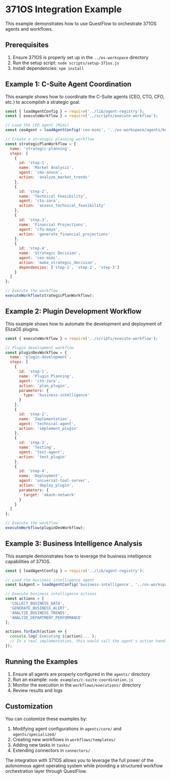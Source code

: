 # 371OS Integration Example

This example demonstrates how to use QuestFlow to orchestrate 371OS agents and workflows.

## Prerequisites

1. Ensure 371OS is properly set up in the `../os-workspace` directory
2. Run the setup script: `node scripts/setup-371os.js`
3. Install dependencies: `npm install`

## Example 1: C-Suite Agent Coordination

This example shows how to coordinate the C-Suite agents (CEO, CTO, CFO, etc.) to accomplish a strategic goal.

```javascript
const { loadAgentConfig } = require('../lib/agent-registry');
const { executeWorkflow } = require('../scripts/execute-workflow');

// Load the CEO agent (Mimi)
const ceoAgent = loadAgentConfig('ceo-mimi', '../os-workspace/agents/business-agents');

// Create a strategic planning workflow
const strategicPlanWorkflow = {
  name: 'strategic-planning',
  steps: [
    {
      id: 'step-1',
      name: 'Market Analysis',
      agent: 'cmo-anova',
      action: 'analyze_market_trends'
    },
    {
      id: 'step-2',
      name: 'Technical Feasibility',
      agent: 'cto-zara',
      action: 'assess_technical_feasibility'
    },
    {
      id: 'step-3',
      name: 'Financial Projections',
      agent: 'cfo-maya',
      action: 'generate_financial_projections'
    },
    {
      id: 'step-4',
      name: 'Strategic Decision',
      agent: 'ceo-mimi',
      action: 'make_strategic_decision',
      dependencies: ['step-1', 'step-2', 'step-3']
    }
  ]
};

// Execute the workflow
executeWorkflow(strategicPlanWorkflow);
```

## Example 2: Plugin Development Workflow

This example shows how to automate the development and deployment of ElizaOS plugins.

```javascript
const { executeWorkflow } = require('../scripts/execute-workflow');

// Plugin development workflow
const pluginDevWorkflow = {
  name: 'plugin-development',
  steps: [
    {
      id: 'step-1',
      name: 'Plugin Planning',
      agent: 'cto-zara',
      action: 'plan_plugin',
      parameters: {
        type: 'business-intelligence'
      }
    },
    {
      id: 'step-2',
      name: 'Implementation',
      agent: 'technical-agent',
      action: 'implement_plugin'
    },
    {
      id: 'step-3',
      name: 'Testing',
      agent: 'test-agent',
      action: 'test_plugin'
    },
    {
      id: 'step-4',
      name: 'Deployment',
      agent: 'universal-tool-server',
      action: 'deploy_plugin',
      parameters: {
        target: 'akash-network'
      }
    }
  ]
};

// Execute the workflow
executeWorkflow(pluginDevWorkflow);
```

## Example 3: Business Intelligence Analysis

This example demonstrates how to leverage the business intelligence capabilities of 371OS.

```javascript
const { loadAgentConfig } = require('../lib/agent-registry');

// Load the business intelligence agent
const biAgent = loadAgentConfig('business-intelligence', '../os-workspace/packages/business-intelligence');

// Execute business intelligence actions
const actions = [
  'COLLECT_BUSINESS_DATA',
  'GENERATE_BUSINESS_ALERT',
  'ANALYZE_BUSINESS_TRENDS',
  'ANALYZE_DEPARTMENT_PERFORMANCE'
];

actions.forEach(action => {
  console.log(`Executing ${action}...`);
  // In a real implementation, this would call the agent's action handler
});
```

## Running the Examples

1. Ensure all agents are properly configured in the `agents/` directory
2. Run an example: `node examples/c-suite-coordination.js`
3. Monitor the execution in the `workflows/executions/` directory
4. Review results and logs

## Customization

You can customize these examples by:

1. Modifying agent configurations in `agents/core/` and `agents/specialized/`
2. Creating new workflows in `workflows/templates/`
3. Adding new tasks in `tasks/`
4. Extending connectors in `connectors/`

The integration with 371OS allows you to leverage the full power of the autonomous agent operating system while providing a structured workflow orchestration layer through QuestFlow.